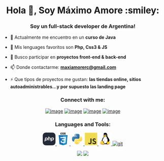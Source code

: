 <h1 align="center">Hola 👋, Soy Máximo Amore :smiley:</h1>
<h3 align="center">Soy un full-stack developer de Argentina!</h3>

- 🔭 Actualmente me encuentro en un **curso de Java**

- 🌱 Mis lenguages favoritos son **Php, Css3 & JS**

- 👯 Busco participar en **proyectos front-end & back-end**

- 📫 Donde contactarme: **maxiamorerc@gmail.com**

- ⚡ Que tipos de proyectos me gustan: **las tiendas online, sitios autoadministrables...y por supuesto las landing page**

<h3 align="center">Connect with me:</h3>
<div align="center">

[![image](https://img.shields.io/badge/LinkedIn-0077B5?style=for-the-badge&logo=linkedin&logoColor=white)](https://www.linkedin.com/in/lauro_brant-1/)
[![image](https://img.shields.io/badge/Instagram-E4405F?style=for-the-badge&logo=instagram&logoColor=white)](https://www.instagram.com/brantlauro/)
[![image](https://img.shields.io/badge/Twitter-1DA1F2?style=for-the-badge&logo=twitter&logoColor=white)](https://twitter.com/brantlauro)
[![image](https://img.shields.io/badge/Gmail-D14836?style=for-the-badge&logo=gmail&logoColor=white)](mailto:produtor.brantlauro@gmail.com)
  
</div>

<h3 align="center">Languages and Tools:</h3>

<p align="center"> 
  <a href="https://www.w3.org/html/" target="_blank"> 
    <svg xmlns="http://www.w3.org/2000/svg" width="40" height="40" fill="none" viewBox="0 0 256 256"><rect width="256" height="256" fill="#242938" rx="60"/><path fill="#fff" d="M49.158 100.246H77.566C85.904 100.316 91.946 102.72 95.692 107.454C99.438 112.188 100.674 118.654 99.402 126.852C98.908 130.598 97.812 134.272 96.116 137.876C94.49 141.48 92.23 144.73 89.332 147.628C85.798 151.302 82.018 153.634 77.99 154.624C73.962 155.614 69.792 156.108 65.482 156.108H52.762L48.734 176.248H34L49.158 100.246V100.246ZM61.56 112.33L55.2 144.13C55.624 144.2 56.048 144.236 56.472 144.236C56.966 144.236 57.462 144.236 57.956 144.236C64.74 144.306 70.394 143.636 74.916 142.222C79.438 140.738 82.478 135.58 84.032 126.746C85.304 119.326 84.032 115.05 80.216 113.92C76.47 112.79 71.772 112.26 66.118 112.33C65.27 112.4 64.458 112.436 63.68 112.436C62.974 112.436 62.232 112.436 61.454 112.436L61.56 112.33"/><path fill="#fff" d="M116.186 80H130.814L126.68 100.246H139.824C147.032 100.388 152.402 101.872 155.936 104.698C159.54 107.524 160.6 112.896 159.116 120.81L152.014 156.108H137.174L143.958 122.4C144.664 118.866 144.452 116.358 143.322 114.874C142.192 113.39 139.754 112.648 136.008 112.648L124.242 112.542L115.55 156.108H100.922L116.186 80Z"/><path fill="#fff" d="M174.824 100.246H203.232C211.57 100.316 217.612 102.72 221.358 107.454C225.104 112.188 226.34 118.654 225.068 126.852C224.574 130.598 223.478 134.272 221.782 137.876C220.156 141.48 217.896 144.73 214.998 147.628C211.464 151.302 207.684 153.634 203.656 154.624C199.628 155.614 195.458 156.108 191.148 156.108H178.428L174.4 176.248H159.666L174.824 100.246V100.246ZM187.226 112.33L180.866 144.13C181.29 144.2 181.714 144.236 182.138 144.236C182.632 144.236 183.128 144.236 183.622 144.236C190.406 144.306 196.06 143.636 200.582 142.222C205.104 140.738 208.144 135.58 209.698 126.746C210.97 119.326 209.698 115.05 205.882 113.92C202.136 112.79 197.438 112.26 191.784 112.33C190.936 112.4 190.124 112.436 189.346 112.436C188.64 112.436 187.898 112.436 187.12 112.436L187.226 112.33"/></svg> 
  </a>
  <a href="https://www.w3schools.com/css/" target="_blank"> 
    <img src="https://raw.githubusercontent.com/devicons/devicon/master/icons/css3/css3-original-wordmark.svg" alt="css3" width="40" height="40"/> 
  </a> 
  <a href="https://www.python.org" target="_blank"> 
    <img src="https://raw.githubusercontent.com/devicons/devicon/master/icons/python/python-original.svg" alt="python" width="40" height="40"/> 
  </a>  
  <a href="https://developer.mozilla.org/en-US/docs/Web/JavaScript" target="_blank"> 
    <img src="https://raw.githubusercontent.com/devicons/devicon/master/icons/javascript/javascript-original.svg" alt="javascript" width="40" height="40"/> 
  </a> 
  <a href="https://www.linux.org/" target="_blank"> 
    <img src="https://raw.githubusercontent.com/devicons/devicon/master/icons/linux/linux-original.svg" alt="linux" width="40" height="40"/> 
  </a> 
  <a href="https://git-scm.com/" target="_blank"> 
    <img src="https://www.vectorlogo.zone/logos/git-scm/git-scm-icon.svg" alt="git" width="40" height="40"/> 
  </a>
</p>

<p align= "center">
  <img height= "150" src="https://github-readme-stats.vercel.app/api?username=BrantLauro&theme=react&show_icons=true&include_all_commits=true" />
  <img height= "150" src="https://github-readme-stats.vercel.app/api/top-langs/?username=BrantLauro&theme=react&layout=compact" />
</p>

